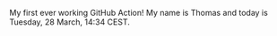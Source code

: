 My first ever working GitHub Action!
My name is Thomas and today is Tuesday, 28 March, 14:34 CEST. 
